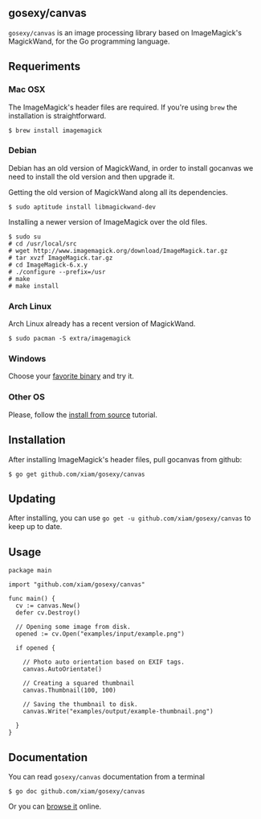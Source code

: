 ## gosexy/canvas

``gosexy/canvas`` is an image processing library based on ImageMagick's MagickWand, for the Go programming language.

## Requeriments

### Mac OSX

The ImageMagick's header files are required. If you're using ``brew`` the installation is straightforward.

    $ brew install imagemagick

### Debian

Debian has an old version of MagickWand, in order to install gocanvas we need to install the old version and then upgrade it.

Getting the old version of MagickWand along all its dependencies.

    $ sudo aptitude install libmagickwand-dev

Installing a newer version of ImageMagick over the old files.

    $ sudo su
    # cd /usr/local/src
    # wget http://www.imagemagick.org/download/ImageMagick.tar.gz
    # tar xvzf ImageMagick.tar.gz
    # cd ImageMagick-6.x.y
    # ./configure --prefix=/usr
    # make
    # make install

### Arch Linux

Arch Linux already has a recent version of MagickWand.

    $ sudo pacman -S extra/imagemagick

### Windows

Choose your [favorite binary](http://imagemagick.com/script/binary-releases.php#windows) and try it.

### Other OS

Please, follow the [install from source](http://imagemagick.com/script/install-source.php?ImageMagick=9uv1bcgofrv21mhftmlk4v1465) tutorial.

## Installation

After installing ImageMagick's header files, pull gocanvas from github:

    $ go get github.com/xiam/gosexy/canvas

## Updating

After installing, you can use `go get -u github.com/xiam/gosexy/canvas` to keep up to date.

## Usage

    package main

    import "github.com/xiam/gosexy/canvas"

    func main() {
      cv := canvas.New()
      defer cv.Destroy()

      // Opening some image from disk.
      opened := cv.Open("examples/input/example.png")

      if opened {

        // Photo auto orientation based on EXIF tags.
        canvas.AutoOrientate()

        // Creating a squared thumbnail
        canvas.Thumbnail(100, 100)

        // Saving the thumbnail to disk.
        canvas.Write("examples/output/example-thumbnail.png")

      }
    }

## Documentation

You can read ``gosexy/canvas`` documentation from a terminal

    $ go doc github.com/xiam/gosexy/canvas

Or you can [browse it](http://go.pkgdoc.org/github.com/xiam/gosexy/canvas) online.

